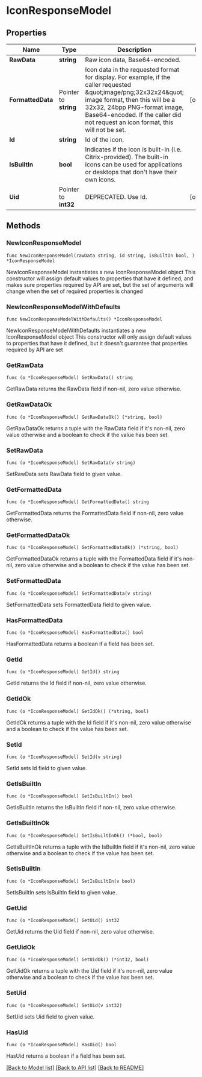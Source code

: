 # IconResponseModel

## Properties

Name | Type | Description | Notes
------------ | ------------- | ------------- | -------------
**RawData** | **string** | Raw icon data, Base64-encoded. | 
**FormattedData** | Pointer to **string** | Icon data in the requested format for display.  For example, if the caller requested \&quot;image/png;32x32x24\&quot; image format, then this will be a 32x32, 24bpp PNG-format image, Base64-encoded.  If the caller did not request an icon format, this will not be set. | [optional] 
**Id** | **string** | Id of the icon. | 
**IsBuiltIn** | **bool** | Indicates if the icon is built-in (i.e. Citrix-provided).  The built-in icons can be used for applications or desktops that don&#39;t have their own icons. | 
**Uid** | Pointer to **int32** | DEPRECATED.  Use Id. | [optional] 

## Methods

### NewIconResponseModel

`func NewIconResponseModel(rawData string, id string, isBuiltIn bool, ) *IconResponseModel`

NewIconResponseModel instantiates a new IconResponseModel object
This constructor will assign default values to properties that have it defined,
and makes sure properties required by API are set, but the set of arguments
will change when the set of required properties is changed

### NewIconResponseModelWithDefaults

`func NewIconResponseModelWithDefaults() *IconResponseModel`

NewIconResponseModelWithDefaults instantiates a new IconResponseModel object
This constructor will only assign default values to properties that have it defined,
but it doesn't guarantee that properties required by API are set

### GetRawData

`func (o *IconResponseModel) GetRawData() string`

GetRawData returns the RawData field if non-nil, zero value otherwise.

### GetRawDataOk

`func (o *IconResponseModel) GetRawDataOk() (*string, bool)`

GetRawDataOk returns a tuple with the RawData field if it's non-nil, zero value otherwise
and a boolean to check if the value has been set.

### SetRawData

`func (o *IconResponseModel) SetRawData(v string)`

SetRawData sets RawData field to given value.


### GetFormattedData

`func (o *IconResponseModel) GetFormattedData() string`

GetFormattedData returns the FormattedData field if non-nil, zero value otherwise.

### GetFormattedDataOk

`func (o *IconResponseModel) GetFormattedDataOk() (*string, bool)`

GetFormattedDataOk returns a tuple with the FormattedData field if it's non-nil, zero value otherwise
and a boolean to check if the value has been set.

### SetFormattedData

`func (o *IconResponseModel) SetFormattedData(v string)`

SetFormattedData sets FormattedData field to given value.

### HasFormattedData

`func (o *IconResponseModel) HasFormattedData() bool`

HasFormattedData returns a boolean if a field has been set.

### GetId

`func (o *IconResponseModel) GetId() string`

GetId returns the Id field if non-nil, zero value otherwise.

### GetIdOk

`func (o *IconResponseModel) GetIdOk() (*string, bool)`

GetIdOk returns a tuple with the Id field if it's non-nil, zero value otherwise
and a boolean to check if the value has been set.

### SetId

`func (o *IconResponseModel) SetId(v string)`

SetId sets Id field to given value.


### GetIsBuiltIn

`func (o *IconResponseModel) GetIsBuiltIn() bool`

GetIsBuiltIn returns the IsBuiltIn field if non-nil, zero value otherwise.

### GetIsBuiltInOk

`func (o *IconResponseModel) GetIsBuiltInOk() (*bool, bool)`

GetIsBuiltInOk returns a tuple with the IsBuiltIn field if it's non-nil, zero value otherwise
and a boolean to check if the value has been set.

### SetIsBuiltIn

`func (o *IconResponseModel) SetIsBuiltIn(v bool)`

SetIsBuiltIn sets IsBuiltIn field to given value.


### GetUid

`func (o *IconResponseModel) GetUid() int32`

GetUid returns the Uid field if non-nil, zero value otherwise.

### GetUidOk

`func (o *IconResponseModel) GetUidOk() (*int32, bool)`

GetUidOk returns a tuple with the Uid field if it's non-nil, zero value otherwise
and a boolean to check if the value has been set.

### SetUid

`func (o *IconResponseModel) SetUid(v int32)`

SetUid sets Uid field to given value.

### HasUid

`func (o *IconResponseModel) HasUid() bool`

HasUid returns a boolean if a field has been set.


[[Back to Model list]](../README.md#documentation-for-models) [[Back to API list]](../README.md#documentation-for-api-endpoints) [[Back to README]](../README.md)


